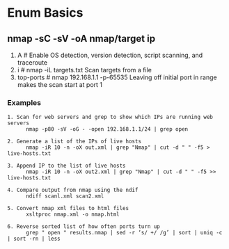 # Enum Basics

## nmap -sC -sV -oA nmap/target ip
  1. A           # Enable OS detection, version detection, script scanning, and traceroute
  2. i           # nmap -iL targets.txt	Scan targets from a file
  3. top-ports   # nmap 192.168.1.1 -p-65535	Leaving off initial port in range makes the scan start at port 1
  
  ### Examples
  
    1. Scan for web servers and grep to show which IPs are running web servers
          nmap -p80 -sV -oG - -open 192.168.1.1/24 | grep open
          
    2. Generate a list of the IPs of live hosts
          nmap -iR 10 -n -oX out.xml | grep "Nmap" | cut -d " " -f5 > live-hosts.txt	
          
    3. Append IP to the list of live hosts
          nmap -iR 10 -n -oX out2.xml | grep "Nmap" | cut -d " " -f5 >> live-hosts.txt	
          
    4. Compare output from nmap using the ndif
          ndiff scanl.xml scan2.xml
          
    5. Convert nmap xml files to html files
          xsltproc nmap.xml -o nmap.html	
          
    6. Reverse sorted list of how often ports turn up
          grep " open " results.nmap | sed -r ‘s/ +/ /g’ | sort | uniq -c | sort -rn | less
